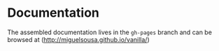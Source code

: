 Documentation
=======

The assembled documentation lives in the `gh-pages` branch and can be browsed at (http://miguelsousa.github.io/vanilla/)


